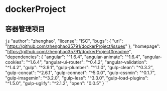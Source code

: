 # dockerProject
## 容器管理项目
`js`
"author": "zhenghao",
  "license": "ISC",
  "bugs": {
    "url": "https://github.com/zhenghao35791/dockerProject/issues"
  },
  "homepage": "https://github.com/zhenghao35791/dockerProject#readme",
  "dependencies": {
    "angular": "^1.6.4",
    "angular-animate": "^1.6.4",
    "angular-cookies": "^1.6.4",
    "angular-ui-router": "^0.4.2",
    "angular-validation": "^1.4.2",
    "gulp": "^3.9.1",
    "gulp-plumber": "^1.1.0",
    "gulp-clean": "^0.3.2",
    "gulp-concat": "^2.6.1",
    "gulp-connect": "^5.0.0",
    "gulp-cssmin": "^0.1.7",
    "gulp-imagemin": "^3.2.0",
    "gulp-less": "^3.3.0",
    "gulp-load-plugins": "^1.5.0",
    "gulp-uglify": "^2.1.2",
    "open": "0.0.5"
  }
  ``
  

